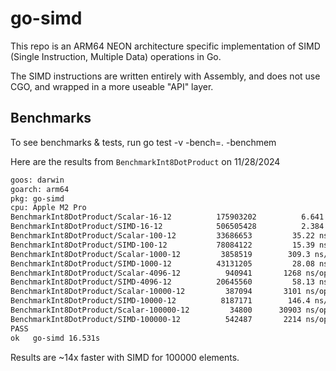 # go-simd

This repo is an ARM64 NEON architecture specific implementation of SIMD (Single Instruction, Multiple Data) operations in Go.

The SIMD instructions are written entirely with Assembly, and does not use CGO, and wrapped in a more useable "API" layer.

## Benchmarks

To see benchmarks & tests, run go test -v -bench=. -benchmem

Here are the results from `BenchmarkInt8DotProduct` on 11/28/2024

```sh
goos: darwin
goarch: arm64
pkg: go-simd
cpu: Apple M2 Pro
BenchmarkInt8DotProduct/Scalar-16-12          175903202          6.641 ns/op        0 B/op        0 allocs/op
BenchmarkInt8DotProduct/SIMD-16-12            506505428          2.384 ns/op        0 B/op        0 allocs/op
BenchmarkInt8DotProduct/Scalar-100-12         33686653         35.22 ns/op        0 B/op        0 allocs/op
BenchmarkInt8DotProduct/SIMD-100-12           78084122         15.39 ns/op        0 B/op        0 allocs/op
BenchmarkInt8DotProduct/Scalar-1000-12         3858519        309.3 ns/op        0 B/op        0 allocs/op
BenchmarkInt8DotProduct/SIMD-1000-12          43131205         28.08 ns/op        0 B/op        0 allocs/op
BenchmarkInt8DotProduct/Scalar-4096-12          940941       1268 ns/op        0 B/op        0 allocs/op
BenchmarkInt8DotProduct/SIMD-4096-12          20645560         58.13 ns/op        0 B/op        0 allocs/op
BenchmarkInt8DotProduct/Scalar-10000-12         387094       3101 ns/op        0 B/op        0 allocs/op
BenchmarkInt8DotProduct/SIMD-10000-12          8187171        146.4 ns/op        0 B/op        0 allocs/op
BenchmarkInt8DotProduct/Scalar-100000-12         34800      30903 ns/op        0 B/op        0 allocs/op
BenchmarkInt8DotProduct/SIMD-100000-12          542487       2214 ns/op        0 B/op        0 allocs/op
PASS
ok   go-simd 16.531s
```

Results are ~14x faster with SIMD for 100000 elements.
